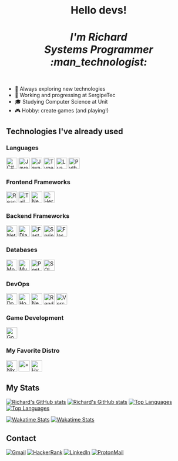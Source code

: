 <div align="center">
  <h1> Hello devs!
  <div>
    <h5>
      I'm Richard <br>
      Systems Programmer :man_technologist:
    </h5>
  </div>
  </h1>
</div>

- :thinking: Always exploring new technologies
- :rocket: Working and progressing at SergipeTec
- :mortar_board: Studying Computer Science at Unit
- :video_game: Hobby: create games (and playing!)

## Technologies I've already used

<div>
  <h3> Languages </h3>
  <img src="https://img.shields.io/badge/C%23-512BD4?logo=cplusplus&logoColor=FFF&style=for-the-badge" alt="C#" height="30px">
  <img src="https://img.shields.io/badge/Java-F80000?logo=coffeescript&logoColor=FFF&style=for-the-badge" alt="Java" height="30px">
  <img src="https://img.shields.io/badge/JavaScript-F7DF1E?logo=javascript&logoColor=000&style=for-the-badge" alt="JavaScript" height="30px">
  <img src="https://img.shields.io/badge/TypeScript-007ACC?logo=typescript&logoColor=FFF&style=for-the-badge" alt="TypeScript" height="30px">
  <img src="https://img.shields.io/badge/Lua-2C2D72?logo=lua&logoColor=fff&style=for-the-badge" alt="Lua" height="30px">
  <img src="https://img.shields.io/badge/Python-FFD43B?logo=python&logoColor=007EC6&style=for-the-badge" alt="Python" height="30px">
  
  <h3> Frontend Frameworks </h3>
  <img src="https://img.shields.io/badge/React-20232A?logo=react&logoColor=61DAFB&style=for-the-badge" alt="React" height="30px">
  <img src="https://img.shields.io/badge/Tailwind%20CSS-06B6D4?logo=tailwindcss&logoColor=FFF&style=for-the-badge" alt="Tailwind CSS" height="30px">
  <img src="https://img.shields.io/badge/Next.js-000?logo=nextdotjs&logoColor=FFF&style=for-the-badge" alt="Next.js" height="30px">
  <img src="https://img.shields.io/badge/HeroUI-000?logo=nextui&logoColor=FFF&style=for-the-badge" alt="HeroUI" height="30px">
  
  <h3> Backend Frameworks </h3>
  <img src="https://img.shields.io/badge/.NET-512BD4?logo=dotnet&logoColor=FFF&style=for-the-badge" alt=".Net" height="30px">
  <img src="https://img.shields.io/badge/Django-092E20?logo=django&logoColor=97CA00&style=for-the-badge" alt="Django" height="30px">
  <img src="https://img.shields.io/badge/fastapi-109989?logo=FASTAPI&logoColor=FFF&style=for-the-badge" alt="FastAPI" height="30px">
  <img src="https://img.shields.io/badge/Spring_Boot-F2F4F9?logo=spring-boot&logoColor=6DB33F&style=for-the-badge" alt="Spring Boot" height="30px">
  <img src="https://img.shields.io/badge/Flask-000?logo=flask&logoColor=FFF&style=for-the-badge" alt="Flask" height="30px">
  
  <h3> Databases </h3>
  <img src="https://img.shields.io/badge/MongoDB-4EA94B?logo=mongodb&logoColor=FFF&style=for-the-badge" alt="MongoDB" height="30px">
  <img src="https://img.shields.io/badge/MySQL-005C84?logo=mysql&logoColor=FFF&style=for-the-badge" alt="MySQL" height="30px">
  <img src="https://img.shields.io/badge/PostgreSQL-4169E1?logo=postgresql&logoColor=FFF&style=for-the-badge" alt="PostgreSQL" height="30px">
  <img src="https://img.shields.io/badge/SQL%20Server-CC2927?logo=amazondynamodb&logoColor=FFF&style=for-the-badge" alt="SQL Server" height="30px">
  
  <h3> DevOps </h3>
  <img src="https://img.shields.io/badge/Docker-2496ED?logo=docker&logoColor=FFF&style=for-the-badge" alt="Docker" height="30px">
  <img src="https://img.shields.io/badge/Hostinger-673DE6?logo=hostinger&logoColor=FFF&style=for-the-badge" alt="Hostinger" height="30px">
  <img src="https://img.shields.io/badge/Nextcloud-0082C9?logo=nextcloud&logoColor=FFF&style=for-the-badge" alt="Nextcloud" height="30px">
  <img src="https://img.shields.io/badge/Render-46E3B7?logo=render&logoColor=FFF&style=for-the-badge" alt="Render" height="30px">
  <img src="https://img.shields.io/badge/Vercel-000?logo=vercel&logoColor=FFF&style=for-the-badge" alt="Vercel" height="30px">
  
  <h3> Game Development </h3>
  <img src="https://img.shields.io/badge/Godot-478CBF?logo=GodotEngine&logoColor=FFF&style=for-the-badge" alt="Godot" height="30px">
  
  <h3> My Favorite Distro </h3>
  <img src="https://img.shields.io/badge/NixOS-5277C3?logo=nixos&logoColor=FFF&style=for-the-badge" alt="NixOS" height="30px">
  <img src="https://img.shields.io/badge/%2B-44ACE8?style=for-the-badge" alt="+" height="30px">
  <img src="https://img.shields.io/badge/Hyprland-58E1FF?logo=hyprland&logoColor=000&style=for-the-badge" alt="Hyprland" height="30px">
</div>

## My Stats

[![Richard's GitHub stats](https://github-readme-stats.vercel.app/api?username=RichardSouzza&theme=github_light&show_icons=true)](https://github.com/RichardSouzza#gh-light-mode-only)
[![Richard's GitHub stats](https://github-readme-stats.vercel.app/api?username=RichardSouzza&theme=github_dark&show_icons=true)](https://github.com/RichardSouzza#gh-dark-mode-only)
[![Top Languages](https://github-readme-stats.vercel.app/api/top-langs/?username=RichardSouzza&layout=compact&langs_count=8&theme=github_light)](https://github.com/RichardSouzza#gh-light-mode-only)
[![Top Languages](https://github-readme-stats.vercel.app/api/top-langs/?username=RichardSouzza&layout=compact&langs_count=8&theme=github_dark)](https://github.com/RichardSouzza#gh-dark-mode-only)

[![Wakatime Stats](https://github-readme-stats.vercel.app/api/wakatime?username=richardsouzza&layout=compact&langs_count=12&hide=Binary,Other&theme=github_light)](https://github.com/RichardSouzza#gh-light-mode-only)
[![Wakatime Stats](https://github-readme-stats.vercel.app/api/wakatime?username=richardsouzza&layout=compact&langs_count=12&hide=Binary,Other&theme=github_dark)](https://github.com/RichardSouzza#gh-dark-mode-only)

## Contact

[![Gmail](https://img.shields.io/badge/Gmail-EA4335?logo=gmail&logoColor=fff&style=for-the-badge)](mailto:souzza.richard25@gmail.com)
[![HackerRank](https://img.shields.io/badge/HackerRank-00EA64?logo=hackerrank&logoColor=fff&style=for-the-badge)](https://www.hackerrank.com/richardsouza)
[![LinkedIn](https://img.shields.io/badge/LinkedIn-0A66C2?logo=linkedin&logoColor=fff&style=for-the-badge)](https://www.linkedin.com/in/richardsouzza)
[![ProtonMail](https://img.shields.io/badge/Proton%20Mail-6D4AFF?logo=protonmail&logoColor=fff&style=for-the-badge)](mailto:richard.souzza@proton.me)
